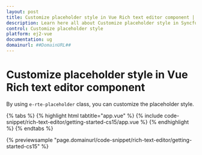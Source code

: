 ```yaml
---
layout: post
title: Customize placeholder style in Vue Rich text editor component | Syncfusion
description: Learn here all about Customize placeholder style in Syncfusion Vue Rich text editor component of Syncfusion Essential JS 2 and more.
control: Customize placeholder style 
platform: ej2-vue
documentation: ug
domainurl: ##DomainURL##
---
```


# Customize placeholder style in Vue Rich text editor component

By using `e-rte-placeholder` class, you can customize the placeholder style.

{% tabs %}
{% highlight html tabtitle="app.vue" %}
{% include code-snippet/rich-text-editor/getting-started-cs15/app.vue %}
{% endhighlight %}
{% endtabs %}
        
{% previewsample "page.domainurl/code-snippet/rich-text-editor/getting-started-cs15" %}
